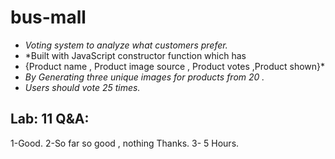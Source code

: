 # bus-mall

- *Voting system to analyze what customers prefer.*
- *Built with JavaScript constructor function which has
- {Product name , Product image source , Product votes ,Product shown}*
- *By Generating three unique images for products from 20 .*
- *Users should vote 25 times.*


## Lab: 11 Q&A:
1-Good.
2-So far so good , nothing Thanks.
3- 5 Hours.